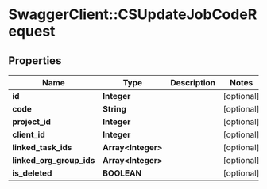 # SwaggerClient::CSUpdateJobCodeRequest

## Properties
Name | Type | Description | Notes
------------ | ------------- | ------------- | -------------
**id** | **Integer** |  | [optional] 
**code** | **String** |  | [optional] 
**project_id** | **Integer** |  | [optional] 
**client_id** | **Integer** |  | [optional] 
**linked_task_ids** | **Array&lt;Integer&gt;** |  | [optional] 
**linked_org_group_ids** | **Array&lt;Integer&gt;** |  | [optional] 
**is_deleted** | **BOOLEAN** |  | [optional] 


